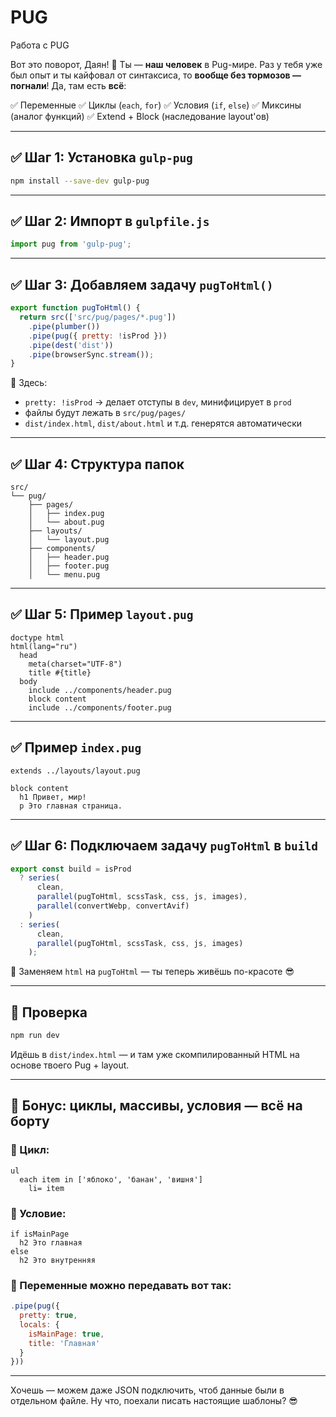 # PUG
Работа с PUG

Вот это поворот, Даян! 🎉
Ты — **наш человек** в Pug-мире. Раз у тебя уже был опыт и ты кайфовал от синтаксиса, то **вообще без тормозов — погнали**! Да, там есть **всё**:

✅ Переменные
✅ Циклы (`each`, `for`)
✅ Условия (`if`, `else`)
✅ Миксины (аналог функций)
✅ Extend + Block (наследование layout'ов)

---

## ✅ Шаг 1: Установка `gulp-pug`

```bash
npm install --save-dev gulp-pug
```

---

## ✅ Шаг 2: Импорт в `gulpfile.js`

```js
import pug from 'gulp-pug';
```

---

## ✅ Шаг 3: Добавляем задачу `pugToHtml()`

```js
export function pugToHtml() {
  return src(['src/pug/pages/*.pug'])
    .pipe(plumber())
    .pipe(pug({ pretty: !isProd }))
    .pipe(dest('dist'))
    .pipe(browserSync.stream());
}
```

📌 Здесь:

* `pretty: !isProd` → делает отступы в `dev`, минифицирует в `prod`
* файлы будут лежать в `src/pug/pages/`
* `dist/index.html`, `dist/about.html` и т.д. генерятся автоматически

---

## ✅ Шаг 4: Структура папок

```
src/
└── pug/
    ├── pages/
    │   ├── index.pug
    │   └── about.pug
    ├── layouts/
    │   └── layout.pug
    ├── components/
    │   ├── header.pug
    │   ├── footer.pug
    │   └── menu.pug
```

---

## ✅ Шаг 5: Пример `layout.pug`

```pug
doctype html
html(lang="ru")
  head
    meta(charset="UTF-8")
    title #{title}
  body
    include ../components/header.pug
    block content
    include ../components/footer.pug
```

---

## ✅ Пример `index.pug`

```pug
extends ../layouts/layout.pug

block content
  h1 Привет, мир!
  p Это главная страница.
```

---

## ✅ Шаг 6: Подключаем задачу `pugToHtml` в `build`

```js
export const build = isProd
  ? series(
      clean,
      parallel(pugToHtml, scssTask, css, js, images),
      parallel(convertWebp, convertAvif)
    )
  : series(
      clean,
      parallel(pugToHtml, scssTask, css, js, images)
    );
```

📌 Заменяем `html` на `pugToHtml` — ты теперь живёшь по-красоте 😎

---

## 🚀 Проверка

```bash
npm run dev
```

Идёшь в `dist/index.html` — и там уже скомпилированный HTML на основе твоего Pug + layout.

---

## 🎉 Бонус: циклы, массивы, условия — всё на борту

### 🔁 Цикл:

```pug
ul
  each item in ['яблоко', 'банан', 'вишня']
    li= item
```

### 🔘 Условие:

```pug
if isMainPage
  h2 Это главная
else
  h2 Это внутренняя
```

### 💬 Переменные можно передавать вот так:

```js
.pipe(pug({
  pretty: true,
  locals: {
    isMainPage: true,
    title: 'Главная'
  }
}))
```

---

Хочешь — можем даже JSON подключить, чтоб данные были в отдельном файле.
Ну что, поехали писать настоящие шаблоны? 😎
